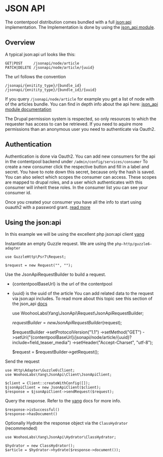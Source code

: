 # JSON API

The contentpool distribution comes bundled with a full [json:api](https://jsonapi.org/) implementation.
The Implementation is done by using the [json_api module](https://www.drupal.org/project/jsonapi).

## Overview

A typical json:api url looks like this:

    GET|POST     /jsonapi/node/article
    PATCH|DELETE /jsonapi/node/article/{uuid}

The url follows the convention

    /jsonapi/{enitity_type}/{bundle_id}
    /jsonapi/{enitity_type}/{bundle_id}/{uuid}
    
If you query `/jsonapi/node/article` for example you get a list of node with of the articles bundle.
You can find in depth info about the api here: [json_api module documentation](https://www.drupal.org/docs/8/modules/jsonapi)

The Drupal permission system is respected, so only resources to which the requester has access to can be retrieved.
If you need to aquire more permissions than an anonymous user you need to authenticate via Oauth2.

## Authentication

Authentication is done via Oauth2. 
You can add new consumers for the api in the contentpool backend under `/admin/config/services/consumer`
To create a new consumer click the respective button and fill in a label and secret. You have to note down this secret,
because only the hash is saved. You can also select which scopes the consumer can access. These scopes are mapped to 
drupal roles, and a user which authenticates with this consumer will inherit these roles. In the consumer list you can
see your consumer id.

Once you created your consumer you have all the info to start using ouauth2 with a password grant. 
[read more](http://oauth2.thephpleague.com/authorization-server/resource-owner-password-credentials-grant/)

## Using the json:api

In this example we will be using the excellent php json:api client [yang](https://github.com/woohoolabs/yang)

Instantiate an empty Guzzle request. We are using the `php-http/guzzle6-adapter`

    use GuzzleHttp\Psr7\Request;

    $request = new Request("", "");
    
Use the JsonApiRequestBuilder to build a request. 
*   {contentpoolBaseUrl} is the url of the contentpool
*   {uuid} is the uuid of the article
You can add related data to the request via json:api includes. 
To read more about this topic see this section of the json_api [docs](https://www.drupal.org/docs/8/modules/jsonapi/includes)


    use WoohooLabs\Yang\JsonApi\Request\JsonApiRequestBuilder;

    $requestBuilder = new JsonApiRequestBuilder($request);

    $requestBuilder
      ->setProtocolVersion("1.1")
      ->setMethod("GET")
      ->setUri("{contentpoolBaseUrl}/jsonapi/node/article/{uuid}?include=field_teaser_media")
      ->setHeader("Accept-Charset", "utf-8");

    $request = $requestBuilder->getRequest();

Send the request

    use Http\Adapter\Guzzle6\Client;
    use WoohooLabs\Yang\JsonApi\Client\JsonApiClient;
    
    $client = Client::createWithConfig([]);
    $jsonApiClient = new JsonApiClient($client);
    $response = $jsonApiClient->sendRequest($request);
   
Query the response. Refer to the [yang](https://github.com/woohoolabs/yang) docs for more info.

    $response->isSuccessful()
    $response->hasDocument()

Optionally Hydrate the response object via the `ClassHydrator` (recommended)

    use WoohooLabs\Yang\JsonApi\Hydrator\ClassHydrator;

    $hydrator = new ClassHydrator();
    $article = $hydrator->hydrate($response->document());
